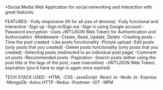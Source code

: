 *Social Media Web Application for social networking and interaction with great features.

FEATURES:
-Fully responsive (fit for all size of devices)
-Fully functional and interactive
-Sign up
-Sign in/Sign out
-Sign in using Google account
-Password encryption
-Uses JWT(JSON Web Token) for Authentication and Authorization
-Middleware
-Create, Read, Update, Delete
-Creating posts
-Time the post created
-Like posts functionality
-Picture upload
-Edit posts (only posts that you created)
-Delete posts functionality (only posts that you created)
-Selecting posts (redirected to an individual post page)
-Comment on posts
-Recommended posts
-Pagination
-Search posts (either using the post title or the tags of the post, case insensitive)
-JWT(JSON Web Token) expiration (you'd have to sign in again once expired)

TECH STACK USED:
-HTML
-CSS
-JavaScript
-React Js
-Node Js
-Express
-MongoDb
-Axios HTTP
-Redux
-Postman
-GIT
-NPM
